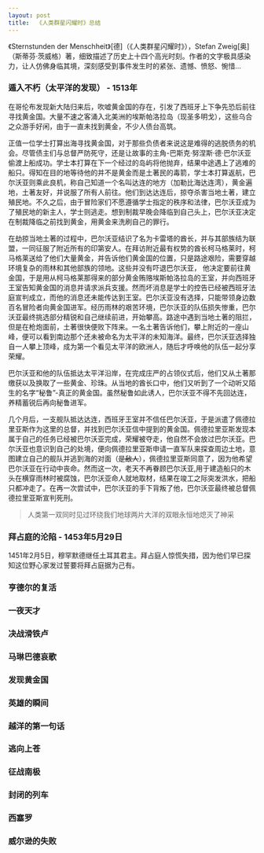 ```yaml
---
layout: post
title:  《人类群星闪耀时》总结
---
```


《Sternstunden der Menschheit》\[德\]（《人类群星闪耀时》），Stefan Zweig\[奥\]（斯蒂芬·茨威格）著，细致描述了历史上十四个高光时刻。作者的文字极具感染力，让人仿佛身临其境，深刻感受到事件发生时的紧张、遗憾、愤怒、惋惜...

### 遁入不朽（太平洋的发现） - 1513年

在哥伦布发现新大陆归来后，吹嘘黄金国的存在，引发了西班牙上下争先恐后前往寻找黄金国。大量不速之客涌入北美洲的埃斯帕洛拉岛（现圣多明戈），这些乌合之众游手好闲，由于一直未找到黄金，不少人债台高筑。

正值一位学士打算出海寻找黄金国，对于那些负债者来说这是难得的逃脱债务的机会。尽管债主们与总督严防死守，还是让故事的主角-巴斯克·努涅斯·德·巴尔沃亚偷渡上船成功。学士本打算在下一个经过的岛屿将他抛弃，结果中途遇上了逃难的船只。得知在目的地等待他的并不是黄金而是土著民的毒箭，学士本打算返航，巴尔沃亚则乘此良机，称自己知道一个名叫达连的地方（加勒比海达连湾），黄金遍地，土著友好，并说服了所有人前往。他们到达达连后，掠夺杀害当地土著，建立殖民地。不久之后，由于冒险家们不愿遵循学士指定的秩序和法律，巴尔沃亚成为了殖民地的新主人，学士则逃走。想到制裁早晚会降临到自己头上，巴尔沃亚决定在制裁降临之前找到黄金，用黄金来洗刷自己的罪行。

在劫掠当地土著的过程中，巴尔沃亚结识了名为卡雷塔的酋长，并与其部族结为联盟，一同征服了附近所有的印第安人。在拜访附近最有权势的酋长柯马格莱时，柯马格莱送给了他们大量黄金，并告诉他们黄金国的位置，只是路途艰险，需要穿越环境复杂的雨林和其他部族的领地。这些并没有吓退巴尔沃亚， 他决定要前往黄金国，于是用从柯马格莱那得来的部分黄金贿赂埃斯帕洛拉岛的王室，并向西班牙王室告知黄金国的消息并请求派兵支援。然而坏消息是学士的控告已经被西班牙法庭宣判成立，而他的消息还未能传达到王室。巴尔沃亚没有选择，只能带领身边数百名冒险者向黄金国进军。经历雨林的艰苦环境，巴尔沃亚的队伍损失惨重，巴尔沃亚最终挑选部分精锐和自己继续前进，开始攀高。路途中遇到当地土著的阻拦，但是在枪炮面前，土著很快便败下阵来。一名土著告诉他们，攀上附近的一座山峰，便可以看到南边那个还未被命名为太平洋的未知海洋。最终，巴尔沃亚选择独自一人攀上顶峰，成为第一个看见太平洋的欧洲人，随后才呼唤他的队伍一起分享荣耀。

巴尔沃亚和他的队伍抵达太平洋沿岸，在完成庄严的占领仪式后，他们又从土著那缴获以及换取了一些黄金、珍珠。从当地的酋长口中，他们又听到了一个动听又陌生的名字“秘鲁”-真正的黄金国。虽然秘鲁如此诱人，巴尔沃亚不得不先回达连，养精蓄锐后再向秘鲁进军。

几个月后，一支舰队抵达达连，西班牙王室并不信任巴尔沃亚，于是派遣了佩德拉里亚斯作为这里的总督，并找到巴尔沃亚信中提到的黄金国。佩德拉里亚斯发现本属于自己的任务已经被巴尔沃亚完成，荣耀被夺走，他自然不会放过巴尔沃亚。巴尔沃亚也意识到自己的处境，便向佩德拉里亚斯申请一直军队来探查周边土地，意图建立自己的舰队并逃到海的对面（~~是敌人~~），佩德拉里亚斯同意了，因为他希望巴尔沃亚在行动中丧命。然而这一次，老天不再眷顾巴尔沃亚,用于建造船只的木头在横穿雨林时被腐蚀，巴尔沃亚命人就地取材，结果在竣工之际突发洪水，把船只都冲走了。在再一次尝试中，巴尔沃亚的手下背叛了他，巴尔沃亚最终被总督佩德拉里亚斯宣判死刑。

> 人类第一双同时见过环绕我们地球两片大洋的双眼永恒地熄灭了神采

### 拜占庭的沦陷 - 1453年5月29日

1451年2月5日，穆罕默德继任土耳其君主。拜占庭人惊慌失措，因为他们早已探知这位野心家发过誓要将拜占庭据为己有。

### 亨德尔的复活
### 一夜天才
### 决战滑铁卢
### 马琳巴德哀歌
### 发现黄金国
### 英雄的瞬间
### 越洋的第一句话
### 逃向上苍
### 征战南极
### 封闭的列车
### 西塞罗
### 威尔逊的失败